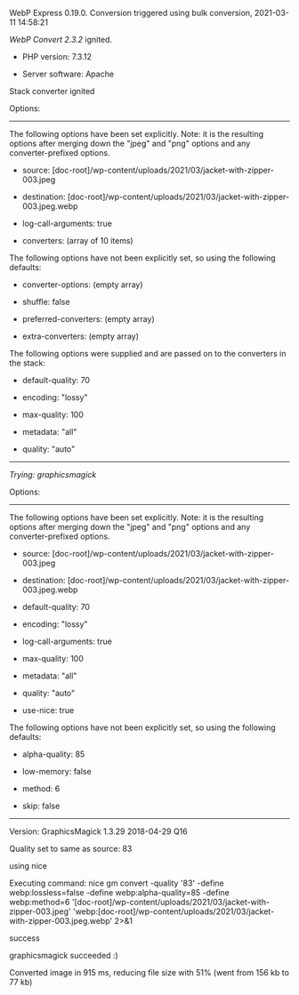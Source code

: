 WebP Express 0.19.0. Conversion triggered using bulk conversion, 2021-03-11 14:58:21

*WebP Convert 2.3.2*  ignited.
- PHP version: 7.3.12
- Server software: Apache

Stack converter ignited

Options:
------------
The following options have been set explicitly. Note: it is the resulting options after merging down the "jpeg" and "png" options and any converter-prefixed options.
- source: [doc-root]/wp-content/uploads/2021/03/jacket-with-zipper-003.jpeg
- destination: [doc-root]/wp-content/uploads/2021/03/jacket-with-zipper-003.jpeg.webp
- log-call-arguments: true
- converters: (array of 10 items)

The following options have not been explicitly set, so using the following defaults:
- converter-options: (empty array)
- shuffle: false
- preferred-converters: (empty array)
- extra-converters: (empty array)

The following options were supplied and are passed on to the converters in the stack:
- default-quality: 70
- encoding: "lossy"
- max-quality: 100
- metadata: "all"
- quality: "auto"
------------


*Trying: graphicsmagick* 

Options:
------------
The following options have been set explicitly. Note: it is the resulting options after merging down the "jpeg" and "png" options and any converter-prefixed options.
- source: [doc-root]/wp-content/uploads/2021/03/jacket-with-zipper-003.jpeg
- destination: [doc-root]/wp-content/uploads/2021/03/jacket-with-zipper-003.jpeg.webp
- default-quality: 70
- encoding: "lossy"
- log-call-arguments: true
- max-quality: 100
- metadata: "all"
- quality: "auto"
- use-nice: true

The following options have not been explicitly set, so using the following defaults:
- alpha-quality: 85
- low-memory: false
- method: 6
- skip: false
------------

Version: GraphicsMagick 1.3.29 2018-04-29 Q16 
Quality set to same as source: 83
using nice
Executing command: nice gm convert -quality '83' -define webp:lossless=false -define webp:alpha-quality=85 -define webp:method=6 '[doc-root]/wp-content/uploads/2021/03/jacket-with-zipper-003.jpeg' 'webp:[doc-root]/wp-content/uploads/2021/03/jacket-with-zipper-003.jpeg.webp' 2>&1
success
graphicsmagick succeeded :)

Converted image in 915 ms, reducing file size with 51% (went from 156 kb to 77 kb)
